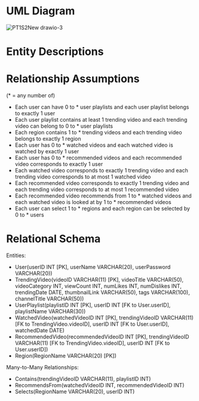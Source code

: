 # UML Diagram

![PT1S2New drawio-3](https://user-images.githubusercontent.com/90290549/220477560-c51da7d7-d9b6-4e97-af47-1fb2370d2ba0.png)

# Entity Descriptions

# Relationship Assumptions
(* = any number of)
- Each user can have 0 to * user playlists and each user playlist belongs to exactly 1 user
- Each user playlist contains at least 1 trending video and each trending video can belong to 0 to * user playlists
- Each region contains 1 to * trending videos and each trending video belongs to exactly 1 region
- Each user has 0 to * watched videos and each watched video is watched by exactly 1 user
- Each user has 0 to * recommended videos and each recommended video corresponds to exactly 1 user
- Each watched video corresponds to exactly 1 trending video and each trending video corresponds to at most 1 watched video
- Each recommended video corresponds to exactly 1 trending video and each trending video corresponds to at most 1 recommended video
- Each recommended video recommends from 1 to * watched videos and each watched video is looked at by 1 to * recommended videos
- Each user can select 1 to * regions and each region can be selected by 0 to * users 

# Relational Schema
Entities:
- User(userID INT [PK], userName VARCHAR(20), userPassword VARCHAR(20))
- TrendingVideo(videoID VARCHAR(11) [PK], videoTitle VARCHAR(50), videoCategory INT, viewCount INT, numLikes INT, numDislikes INT, trendingDate DATE, thumbnailLink VARCHAR(50), tags VARCHAR(100), channelTitle VARCHAR(50))
- UserPlaylist(playlistID INT [PK], userID INT [FK to User.userID], playlistName VARCHAR(30))
- WatchedVideo(watchedVideoID INT [PK], trendingVideoID VARCHAR(11) [FK to TrendingVideo.videoID], userID INT [FK to User.userID], watchedDate DATE)
- RecommendedVideo(recommendedVideoID INT [PK], trendingVideoID VARCHAR(11) [FK to TrendingVideo.videoID], userID INT [FK to User.userID])
- Region(RegionName VARCHAR(20) [PK])

Many-to-Many Relationships:
- Contains(trendingVideoID VARCHAR(11), playlistID INT)
- RecommendsFrom(watchedVideoID INT, recommendedVideoID INT)
- Selects(RegionName VARCHAR(20), userID INT)
